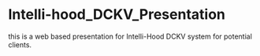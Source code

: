 # Intelli-hood_DCKV_Presentation
this is a web based presentation for Intelli-Hood DCKV system for potential clients.
